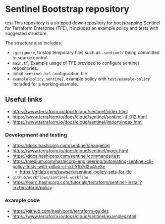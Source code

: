 # Sentinel Bootstrap repository

test
This repository is a stripped down repository for bootstrapping Sentinel for Terraform Enterprise (TFE), it includes an example policy and tests with suggested structure.

The structure also includes;

- `.gitignore`, to stop temporary files such as `.sentinel/` being committed to source control.
- `main.tf`, Example usage of TFE provided to configure sentinel repositories.
- Initial `sentinel.hcl` configuration file
- `example-policy.sentinel`, example policy with `test/example-policy` included for a working example.

## Useful links

- https://www.terraform.io/docs/cloud/sentinel/index.html
- https://www.terraform.io/docs/cloud/sentinel/sentinel-tf-012.html
- https://www.terraform.io/docs/cloud/sentinel/import/index.html


### Development and testing

- https://docs.hashicorp.com/sentinel/changelog
- https://www.terraform.io/docs/cloud/sentinel/mock.html
- https://docs.hashicorp.com/sentinel/commands/test
- https://medium.com/hashicorp-engineering/automating-sentinel-cli-policy-tests-with-gitlab-ci-cd-51b7d2b45e3e
  - https://gitlab.com/kawsark/sentinel-policy-sets-for-tfc
- `github/workflows/sentinel.workflow`
- https://learn.hashicorp.com/tutorials/terraform/sentinel-install?in=terraform/policy

### example code 

- https://github.com/hashicorp/terraform-guides
- https://www.terraform.io/docs/cloud/sentinel/examples.html
